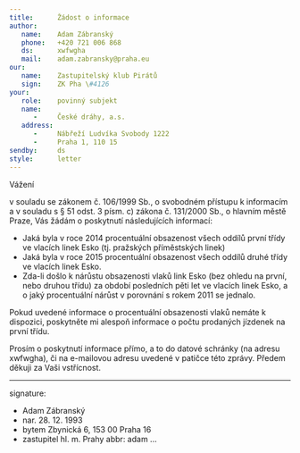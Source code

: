 ```yaml
---
title:      Žádost o informace
author:
   name:    Adam Zábranský
   phone:   +420 721 006 868
   ds:      xwfwgha
   mail:    adam.zabransky@praha.eu
our:
   name:    Zastupitelský klub Pirátů
   sign:    ZK Pha \#4126
your:
   role:    povinný subjekt
   name:
      -     České dráhy, a.s.
   address:
      -     Nábřeží Ludvíka Svobody 1222
      -     Praha 1, 110 15
sendby:     ds
style:      letter
---
```


Vážení 

v souladu se zákonem č. 106/1999 Sb., o svobodném přístupu k informacím a v souladu s § 51 odst. 3 písm. c) zákona č. 131/2000 Sb., o hlavním městě Praze, Vás žádám o poskytnutí následujících informací: 

* Jaká byla v roce 2014 procentuální obsazenost všech oddílů první třídy ve vlacích linek Esko (tj. pražských příměstských linek)
* Jaká byla v roce 2015 procentuální obsazenost všech oddílů druhé třídy ve vlacích linek Esko.
* Zda-li došlo k nárůstu obsazenosti vlaků link Esko (bez ohledu na první, nebo druhou třídu) za období posledních pěti let ve vlacích linek Esko, a o jaký procentuální nárůst v porovnání s rokem 2011 se jednalo.

Pokud uvedené informace o procentuální obsazenosti vlaků nemáte k dispozici, poskytněte mi alespoň informace o počtu prodaných jízdenek na první třídu.

Prosím o poskytnutí informace přímo, a to do datové schránky (na adresu xwfwgha), či na e-mailovou adresu uvedené v patičce této zprávy. Předem děkuji za Vaši vstřícnost.

---
signature:
  - Adam Zábranský
  - nar. 28. 12. 1993
  - bytem Zbynická 6, 153 00 Praha 16
  - zastupitel hl. m. Prahy
abbr:       adam
...
